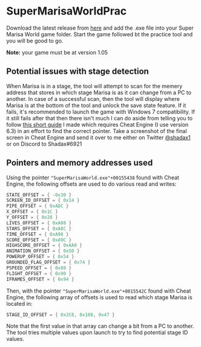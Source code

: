 # SuperMarisaWorldPrac
Download the latest release from [here](https://github.com/shadax1/SuperMarisaWorldPrac/releases) and add the .exe file into your Super Marisa World game folder. Start the game followed bt the practice tool and you will be good to go.

**Note:** your game must be at version 1.05

## Potential issues with stage detection
When Marisa is in a stage, the tool will attempt to scan for the memery address that stores in which stage Marisa is as it can change from a PC to another.
In case of a successful scan, then the tool will display where Marisa is at the bottom of the tool and unlock the save state feature. If it fails, it's recommended to launch the game with Windows 7 compatibility.
If it still fails after that then there isn't much I can do aside from telling you to follow [this short guide](https://youtu.be/xBSTnnGhPpo) I made which requires Cheat Engine (I use version 6.3) in an effort to find the correct pointer. Take a screenshot of the final screen in Cheat Engine and send it over to me either on Twitter [@shadax1](https://twitter.com/Shadax1) or on Discord to Shadax#6921

## Pointers and memory addresses used
Using the pointer `"SuperMarisaWorld.exe"+00155438` found with Cheat Engine, the following offsets are used to do various read and writes:
```csharp
STATE_OFFSET = { -0x30 }
SCREEN_ID_OFFSET = { 0x14 }
PIPE_OFFSET = { 0xADC }
X_OFFSET = { 0x1C }
Y_OFFSET = { 0x28 }
LIVES_OFFSET = { 0xA88 }
STARS_OFFSET = { 0xA8C }
TIME_OFFSET = { 0xA98 }
SCORE_OFFSET = { 0xA9C }
HIGHSCORE_OFFSET = { 0xAA0 }
ANIMATION_OFFSET = { 0x50 }
POWERUP_OFFSET = { 0x54 }
GROUNDED_FLAG_OFFSET = { 0x74 }
PSPEED_OFFSET = { 0x88 }
FLIGHT_OFFSET = { 0x90 }
IFRAMES_OFFSET = { 0x94 }
```

Then, with the pointer `"SuperMarisaWorld.exe"+0015542C` found with Cheat Engine, the following array of offsets is used to read which stage Marisa is located in:
```csharp
STAGE_ID_OFFSET = { 0x2C8, 0x108, 0x47 }
```
Note that the first value in that array can change a bit from a PC to another. The tool tries multiple values upon launch to try to find potential stage ID values.
